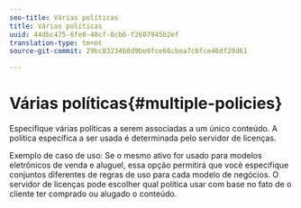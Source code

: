 ```yaml
---
seo-title: Várias políticas
title: Várias políticas
uuid: 44dbc475-6fe0-40cf-8cb6-f2607945b2ef
translation-type: tm+mt
source-git-commit: 29bc8323460d9be0fce66cbea7c6fce46df20d61

---
```



# Várias políticas{#multiple-policies}

Especifique várias políticas a serem associadas a um único conteúdo. A política específica a ser usada é determinada pelo servidor de licenças.

Exemplo de caso de uso: Se o mesmo ativo for usado para modelos eletrônicos de venda e aluguel, essa opção permitirá que você especifique conjuntos diferentes de regras de uso para cada modelo de negócios. O servidor de licenças pode escolher qual política usar com base no fato de o cliente ter comprado ou alugado o conteúdo.
